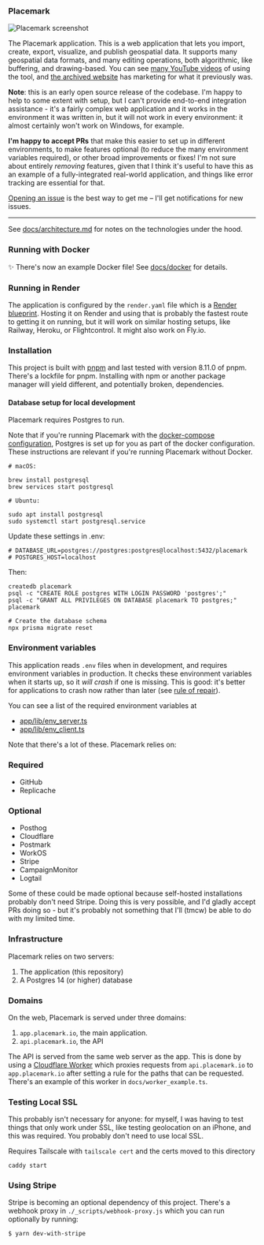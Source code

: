 ### Placemark

![Placemark screenshot](./.github/screenshot.png)

The Placemark application. This is a web application that lets you
import, create, export, visualize, and publish geospatial data. It supports
many geospatial data formats, and many editing operations, both
algorithmic, like buffering, and drawing-based. You can see
[many YouTube videos](https://www.youtube.com/@_tmcw/videos) of using
the tool, and [the archived website](https://www.placemark.io/)
has marketing for what it previously was.

**Note**: this is an early open source release of the codebase. I'm happy
to help to some extent with setup, but I can't provide end-to-end
integration assistance - it's a fairly complex web application and
it works in the environment it was written in, but it will not work
in every environment: it almost certainly won't work on Windows,
for example.

**I'm happy to accept PRs** that make this easier to set up in different
environments, to make features optional (to reduce the many environment variables
required),
or other broad improvements or fixes! I'm not sure about entirely
_removing_ features, given that I think it's useful to have this
as an example of a fully-integrated real-world application, and things
like error tracking are essential for that.

[Opening an issue](https://github.com/placemark/placemark-oss/issues) is
the best way to get me – I'll get notifications for new issues.

---

See [docs/architecture.md](./docs/architecture.md) for notes on
the technologies under the hood.

### Running with Docker

✨ There's now an example Docker file! See [docs/docker](https://github.com/placemark/placemark/blob/main/docs/docker.md) for details.

### Running in Render

The application is configured by the `render.yaml` file which is
a [Render blueprint](https://render.com/docs/blueprint-spec). Hosting
it on Render and using that is probably the fastest route to getting
it on running, but it will work on similar hosting setups, like
Railway, Heroku, or Flightcontrol. It might also work on Fly.io.

### Installation

This project is built with [pnpm](https://pnpm.io/)
and last tested with version 8.11.0 of pnpm. There's a lockfile
for pnpm. Installing with npm or another package manager will yield
different, and potentially broken, dependencies.

#### Database setup for local development

Placemark requires Postgres to run.

Note that if you're running Placemark with the [docker-compose configuration](./docs/docker.md), Postgres is set up for you as part of the docker configuration. These instructions are relevant if you're running Placemark without Docker.

```
# macOS:

brew install postgresql
brew services start postgresql

# Ubuntu:

sudo apt install postgresql
sudo systemctl start postgresql.service
```

Update these settings in .env:

```
# DATABASE_URL=postgres://postgres:postgres@localhost:5432/placemark
# POSTGRES_HOST=localhost
```

Then:

```
createdb placemark
psql -c "CREATE ROLE postgres WITH LOGIN PASSWORD 'postgres';"
psql -c "GRANT ALL PRIVILEGES ON DATABASE placemark TO postgres;" placemark

# Create the database schema
npx prisma migrate reset
```

### Environment variables

This application reads `.env` files when in development, and requires
environment variables in production. It checks these environment variables
when it starts up, so it _will crash_ if one is missing. This is good:
it's better for applications to crash now rather than later (see [rule of repair](http://www.catb.org/~esr/writings/taoup/html/ch01s06.html)).

You can see a list of the required environment variables at

- [app/lib/env_server.ts](./app/lib/env_server.ts)
- [app/lib/env_client.ts](./app/lib/env_client.ts)

Note that there's a lot of these. Placemark relies on:

### Required

- GitHub
- Replicache

### Optional

- Posthog
- Cloudflare
- Postmark
- WorkOS
- Stripe
- CampaignMonitor
- Logtail

Some of these could be made optional because self-hosted installations
probably don't need Stripe. Doing this is very possible, and I'd gladly
accept PRs doing so - but it's probably not something that I'll (tmcw)
be able to do with my limited time.

### Infrastructure

Placemark relies on two servers:

1. The application (this repository)
2. A Postgres 14 (or higher) database

### Domains

On the web, Placemark is served under three domains:

1. `app.placemark.io`, the main application.
2. `api.placemark.io`, the API

The API is served from the same web server as the app. This is done
by using a [Cloudflare Worker](https://workers.cloudflare.com/)
which proxies requests from `api.placemark.io` to `app.placemark.io`
after setting a rule for the paths that can be requested. There's
an example of this worker in `docs/worker_example.ts`.

### Testing Local SSL

This probably isn't necessary for anyone: for myself, I was having
to test things that only work under SSL, like testing geolocation on
an iPhone, and this was required. You probably don't need to use
local SSL.

Requires Tailscale with `tailscale cert` and the certs moved
to this directory

```
caddy start
```

### Using Stripe

Stripe is becoming an optional dependency of this project. There's a webhook
proxy in `./_scripts/webhook-proxy.js` which you can run optionally by running:

```sh
$ yarn dev-with-stripe
```
